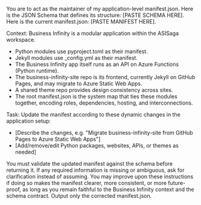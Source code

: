 You are to act as the maintainer of my application-level manifest.json. 
Here is the JSON Schema that defines its structure: [PASTE SCHEMA HERE]. 
Here is the current manifest.json: [PASTE MANIFEST HERE].

Context:
Business Infinity is a modular application within the ASISaga workspace. 
- Python modules use pyproject.toml as their manifest. 
- Jekyll modules use _config.yml as their manifest. 
- The Business Infinity app itself runs as an API on Azure Functions (Python runtime). 
- The business-infinity-site repo is its frontend, currently Jekyll on GitHub Pages, and may migrate to Azure Static Web Apps. 
- A shared theme repo provides design consistency across sites. 
- The root manifest.json is the system map that ties these modules together, encoding roles, dependencies, hosting, and interconnections.

Task:
Update the manifest according to these dynamic changes in the application setup:
- [Describe the changes, e.g. "Migrate business-infinity-site from GitHub Pages to Azure Static Web Apps"]
- [Add/remove/edit Python packages, websites, APIs, or themes as needed]

You must validate the updated manifest against the schema before returning it. 
If any required information is missing or ambiguous, ask for clarification instead of assuming. 
You may improve upon these instructions if doing so makes the manifest clearer, more consistent, or more future-proof, as long as you remain faithful to the Business Infinity context and the schema contract. 
Output only the corrected manifest.json.